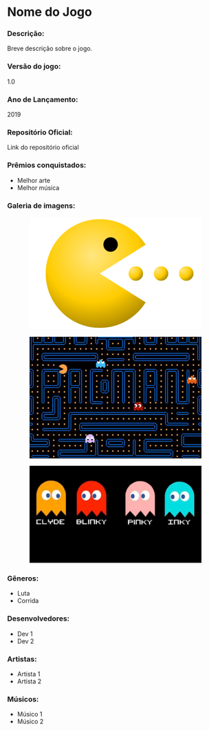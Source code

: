 # Nome do Jogo

### Descrição: 
   Breve descrição sobre o jogo.

### Versão do jogo: 
   1.0

### Ano de Lançamento: 
   2019

### Repositório Oficial: 
   Link do repositório oficial

### Prêmios conquistados:
   - Melhor arte
   - Melhor música

### Galeria de imagens:
   <p align="center"><img width="400"src="https://github.com/unbgames/unbgames/blob/issue_9/img_tmp/pac1.png"></p>
   <p align="center"><img width="400"src="https://github.com/unbgames/unbgames/blob/issue_9/img_tmp/pac2.jpg"></p>
   <p align="center"><img width="400"src="https://github.com/unbgames/unbgames/blob/issue_9/img_tmp/pac3.jpg"></p>

### Gêneros:
   - Luta
   - Corrida

### Desenvolvedores:
   - Dev 1
   - Dev 2

### Artistas:
   - Artista 1
   - Artista 2

### Músicos:
   - Músico 1
   - Músico 2

